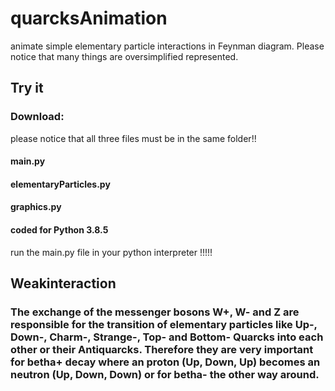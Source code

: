 # quarcksAnimation
animate simple elementary particle interactions in Feynman diagram. Please notice that many things are oversimplified represented.

## Try it
### Download:
please notice that all three files must be in the same folder!!
#### main.py
#### elementaryParticles.py
#### graphics.py

#### coded for Python 3.8.5

run the main.py file in your python interpreter !!!!!
## Weakinteraction
### The exchange of the messenger bosons W+, W- and Z are responsible for the transition of elementary particles like Up-, Down-, Charm-, Strange-, Top- and Bottom- Quarcks into each other or their Antiquarcks. Therefore they are very important for betha+  decay where an proton (Up, Down, Up) becomes an neutron (Up, Down, Down) or for betha- the other way around. 
